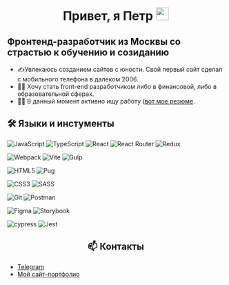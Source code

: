 <div align="center">
  <h1>
    Привет, я Петр
    <img src="https://media.giphy.com/media/hvRJCLFzcasrR4ia7z/giphy.gif" width="30px"/>
  </h1>
</div>

## Фронтенд-разработчик из Москвы со страстью к обучению и созиданию

- ✍️Увлекаюсь созданием сайтов с юности. Свой первый сайт сделал с мобильного телефона в далеком 2006.
- 🧗‍♀️ Хочу стать front-end разработчиком либо в финансовой, либо в образовательной сферах.
- 👨‍💻 В данный момент активно ищу работу ([вот мое резюме](https://img.shields.io](https://github.com/SaparovPetr/SaparovPetr/blob/main/%D0%9F%D0%B5%D1%82%D1%80%20%D0%A1%D0%B0%D0%BF%D0%B0%D1%80%D0%BE%D0%B2%20%D1%80%D0%B5%D0%B7%D1%8E%D0%BC%D0%B5.pdf)).

## 🛠️ Языки и инстументы
  
![JavaScript](https://img.shields.io/badge/javascript-%23323330.svg?style=for-the-badge&logo=javascript&logoColor=%23F7DF1E)
![TypeScript](https://img.shields.io/badge/typescript-%23007ACC.svg?style=for-the-badge&logo=typescript&logoColor=white)
![React](https://img.shields.io/badge/react-%2320232a.svg?style=for-the-badge&logo=react&logoColor=%2361DAFB)
![React Router](https://img.shields.io/badge/React_Router-CA4245?style=for-the-badge&logo=react-router&logoColor=white)
![Redux](https://img.shields.io/badge/redux-%23593d88.svg?style=for-the-badge&logo=redux&logoColor=white)
  
![Webpack](https://img.shields.io/badge/webpack-%238DD6F9.svg?style=for-the-badge&logo=webpack&logoColor=black)
![Vite](https://img.shields.io/badge/vite-%23646CFF.svg?style=for-the-badge&logo=vite&logoColor=white)
![Gulp](https://img.shields.io/badge/GULP-%23CF4647.svg?style=for-the-badge&logo=gulp&logoColor=white)

![HTML5](https://img.shields.io/badge/html5-%23E34F26.svg?style=for-the-badge&logo=html5&logoColor=white)
![Pug](https://img.shields.io/badge/Pug-FFF?style=for-the-badge&logo=pug&logoColor=A86454)

![CSS3](https://img.shields.io/badge/css3-%231572B6.svg?style=for-the-badge&logo=css3&logoColor=white)
![SASS](https://img.shields.io/badge/SASS-hotpink.svg?style=for-the-badge&logo=SASS&logoColor=white)
  
![Git](https://img.shields.io/badge/git-%23F05033.svg?style=for-the-badge&logo=git&logoColor=white)
![Postman](https://img.shields.io/badge/Postman-FF6C37?style=for-the-badge&logo=postman&logoColor=white)

![Figma](https://img.shields.io/badge/figma-%23F24E1E.svg?style=for-the-badge&logo=figma&logoColor=white)
![Storybook](https://img.shields.io/badge/-Storybook-FF4785?style=for-the-badge&logo=storybook&logoColor=white)

![cypress](https://img.shields.io/badge/-cypress-%23E5E5E5?style=for-the-badge&logo=cypress&logoColor=058a5e)
![Jest](https://img.shields.io/badge/-jest-%23C21325?style=for-the-badge&logo=jest&logoColor=white)

<div align="center">
  <h2>📫 Контакты</h2>
</div>

- [Telegram](https://t.me/SaparovPetr)
- [Мой сайт-портфолио](https://sps-portfolio.netlify.app/)
